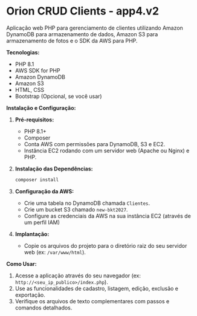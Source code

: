 # Orion CRUD Clients - app4.v2

Aplicação web PHP para gerenciamento de clientes utilizando Amazon DynamoDB para armazenamento de dados, Amazon S3 para armazenamento de fotos e o SDK da AWS para PHP.

**Tecnologias:**

*   PHP 8.1
*   AWS SDK for PHP
*   Amazon DynamoDB
*   Amazon S3
*   HTML, CSS
*   Bootstrap (Opcional, se você usar)

**Instalação e Configuração:**

1.  **Pré-requisitos:**
    *   PHP 8.1+
    *   Composer
    *   Conta AWS com permissões para DynamoDB, S3 e EC2.
    *   Instância EC2 rodando com um servidor web (Apache ou Nginx) e PHP.

2.  **Instalação das Dependências:**

    ```bash
    composer install
    ```

3.  **Configuração da AWS:**
    *   Crie uma tabela no DynamoDB chamada `Clientes`.
    *   Crie um bucket S3 chamado `new-bkt2027`.
    *   Configure as credenciais da AWS na sua instância EC2 (através de um perfil IAM)

4.  **Implantação:**
    *   Copie os arquivos do projeto para o diretório raiz do seu servidor web (ex: `/var/www/html`).

**Como Usar:**

1.  Acesse a aplicação através do seu navegador (ex: `http://<seu_ip_publico>/index.php`).
2.  Use as funcionalidades de cadastro, listagem, edição, exclusão e exportação.
3.  Verifique os arquivos de texto complementares com passos e comandos detalhados.
